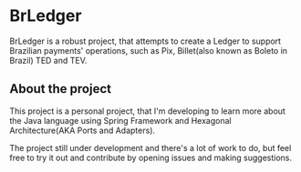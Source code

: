 # BrLedger

BrLedger is a robust project, that attempts to create a Ledger to support Brazilian payments' operations,
such as Pix, Billet(also known as Boleto in Brazil) TED and TEV.

## About the project

This project is a personal project, that I'm developing to learn more about the Java language using Spring Framework and
Hexagonal Architecture(AKA Ports and Adapters).

The project still under development and there's a lot of work to do, but feel free to try it out
and contribute by opening issues and making suggestions.
